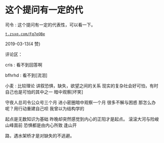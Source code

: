 # 这个提问有一定的代

司令 : 这个提问有一定的代表性，可以看一下。

[`t.zsxq.com/Fq7eQBe`](https://t.zsxq.com/Fq7eQBe)

2019-03-13(4 赞)

评论区：

cris : 看不到回答啊

bfhrhd : 看不到[流泪]

小麦 : 比较理论 讲叙恐惧，缺失，欲望之间的关系 现实的复杂社会好可怕，有时自己也是可怕的其中之一 暗中观察[坏笑]

守夜人总司令公众号三个月 进小密圈暗中观察一个月 很多不解与困惑 那怎么办呢？用行动重建自己呗 我曾以为结构学的

起点是无数知识为基础 昨晚却突然感觉到内心的正阳才是起点。 滚滚大河与险峻山峰面前 恐惧都是由内心所致 逢山开

路，遇水架桥才是对缺失的不逃避。